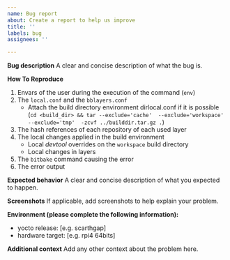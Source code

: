 ```yaml
---
name: Bug report
about: Create a report to help us improve
title: ''
labels: bug
assignees: ''

---
```


**Bug description**
A clear and concise description of what the bug is.

**How To Reproduce**

1. Envars of the user during the execution of the command (`env`)
1. The `local.conf` and  the `bblayers.conf`
   * Attach the build directory environment dirlocal.conf if it is possible (`cd <build_dir> && tar --exclude='cache'  --exclude='workspace'  --exclude='tmp'  -zcvf ../builddir.tar.gz .`)
1. The hash references of each repository of each used layer
1. The local changes applied in the build environment
    * Local _devtool_ overrides on the `workspace` build directory
    * Local changes in layers 
1. The `bitbake` command causing the error
1. The error output

**Expected behavior**
A clear and concise description of what you expected to happen.

**Screenshots**
If applicable, add screenshots to help explain your problem.

**Environment (please complete the following information):**
 - yocto release: [e.g. scarthgap]
 - hardware target: [e.g. rpi4 64bits]

**Additional context**
Add any other context about the problem here.
